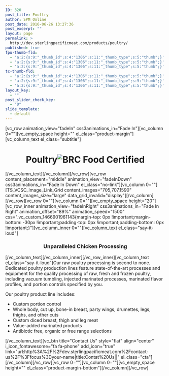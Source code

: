 ```yaml
---
ID: 320
post_title: Poultry
author: SPM Online
post_date: 2016-06-26 13:27:36
post_excerpt: ""
layout: page
permalink: >
  http://dev.sterlingpacificmeat.com/products/poultry/
published: true
fpu-thumb-fld:
  - 'a:2:{s:9:"_thumb_id";s:4:"1306";s:11:"_thumb_type";s:5:"thumb";}'
  - 'a:2:{s:9:"_thumb_id";s:4:"1306";s:11:"_thumb_type";s:5:"thumb";}'
  - 'a:2:{s:9:"_thumb_id";s:4:"1306";s:11:"_thumb_type";s:5:"thumb";}'
tc-thumb-fld:
  - 'a:2:{s:9:"_thumb_id";s:4:"1306";s:11:"_thumb_type";s:5:"thumb";}'
  - 'a:2:{s:9:"_thumb_id";s:4:"1306";s:11:"_thumb_type";s:5:"thumb";}'
  - 'a:2:{s:9:"_thumb_id";s:4:"1306";s:11:"_thumb_type";s:5:"thumb";}'
layout_key:
  - ""
post_slider_check_key:
  - "0"
slide_template:
  - default
---
```

[vc_row animation_view="fadeIn" css3animations_in="Fade In"][vc_column 0=""][vc_empty_space height="" el_class="product-margin"][vc_column_text el_class="subtitle"]
<h1 class="page-title" style="text-align: center;">Poultry<img class="brc" src="http://dev.sterlingpacificmeat.com/wp-content/uploads/2016/10/brc-logo-44x66.png" alt="BRC Food Certified" /></h1>
[/vc_column_text][/vc_column][/vc_row][vc_row content_placement="middle" animation_view="fadeInDown" css3animations_in="Fade In Down" el_class="no-link"][vc_column 0=""][TS_VCSC_Image_Link_Grid content_images="705,707,1590" content_images_size="large" data_grid_invalid="display"][/vc_column][/vc_row][vc_row 0=""][vc_column 0=""][vc_empty_space height="20"][vc_row_inner animation_view="fadeInRight" css3animations_in="Fade In Right" animation_offset="89%" animation_speed="1500" css=".vc_custom_1466901961143{margin-top: 0px !important;margin-bottom: -30px !important;padding-top: 0px !important;padding-bottom: 0px !important;}"][vc_column_inner 0=""][vc_column_text el_class="say-it-loud"]
<h3 style="text-align: center;">Unparalleled Chicken Processing</h3>
[/vc_column_text][/vc_column_inner][/vc_row_inner][vc_column_text el_class="say-it-loud"]Our raw poultry processing is second to none. Dedicated poultry production lines feature state-of-the-art processes and equipment for the quality processing of raw, fresh and frozen poultry, including vacuum tumbling, injected marinated processes, marinated flavor profiles, and portion controls specified by you.

Our poultry product line includes:
<ul>
 	<li>Custom portion control</li>
 	<li>Whole body, cut up, bone-in breast, party wings, drumettes, legs, thighs, and other cuts</li>
 	<li>Custom diced breast, thigh and leg meat</li>
 	<li>Value-added marinated products</li>
 	<li>Antibiotic free, organic or free range selections</li>
</ul>
[/vc_column_text][vc_btn title="Contact Us" style="flat" align="center" i_icon_fontawesome="fa fa-phone" add_icon="true" link="url:http%3A%2F%2Fdev.sterlingpacificmeat.com%2Fcontact-us%2F%3Ffocus%3Dyour-name|title:Contat%20Us||" el_class="cta"][/vc_column][/vc_row][vc_row 0=""][vc_column 0=""][vc_empty_space height="" el_class="product-margin-bottom"][/vc_column][/vc_row]